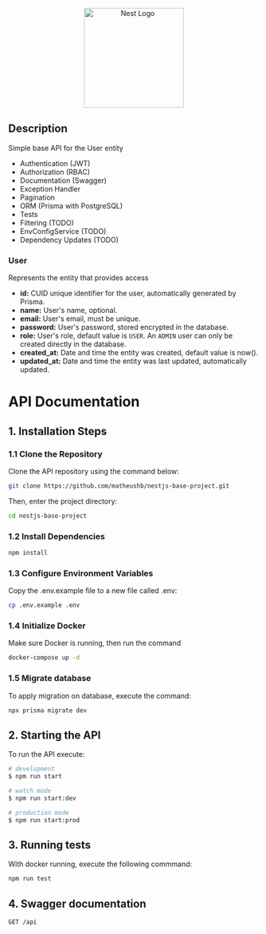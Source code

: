 <p align="center">
  <a href="http://nestjs.com/" target="blank"><img src="https://nestjs.com/img/logo-small.svg" width="200" alt="Nest Logo" /></a>
</p>

[circleci-image]: https://img.shields.io/circleci/build/github/nestjs/nest/master?token=abc123def456
[circleci-url]: https://circleci.com/gh/nestjs/nest

## Description

Simple base API for the User entity
- Authentication (JWT)
- Authorization (RBAC)
- Documentation (Swagger)
- Exception Handler
- Pagination
- ORM (Prisma with PostgreSQL)
- Tests
- Filtering (TODO)
- EnvConfigService (TODO)
- Dependency Updates (TODO)

### User

Represents the entity that provides access

- **id:** CUID unique identifier for the user, automatically generated by Prisma.
- **name:** User's name, optional.
- **email:** User's email, must be unique.
- **password:** User's password, stored encrypted in the database.
- **role:** User's role, default value is `USER`. An `ADMIN` user can only be created directly in the database.
- **created_at:** Date and time the entity was created, default value is now().
- **updated_at:** Date and time the entity was last updated, automatically updated.

# API Documentation

## 1. Installation Steps

### 1.1 Clone the Repository

Clone the API repository using the command below:

```bash
git clone https://github.com/matheushb/nestjs-base-project.git
```

Then, enter the project directory:

```bash
cd nestjs-base-project
```

### 1.2 Install Dependencies

```bash
npm install
```

### 1.3 Configure Environment Variables

Copy the .env.example file to a new file called .env:

```bash
cp .env.example .env
```

### 1.4 Initialize Docker

Make sure Docker is running, then run the command

```bash
docker-compose up -d
```

### 1.5 Migrate database

To apply migration on database, execute the command:

```bash
npx prisma migrate dev
```

## 2. Starting the API

To run the API execute:

```bash
# development
$ npm run start

# watch mode
$ npm run start:dev

# production mode
$ npm run start:prod
```

## 3. Running tests

With docker running, execute the following commmand:

```bash
npm run test
```

## 4. Swagger documentation

```bash
GET /api
```
